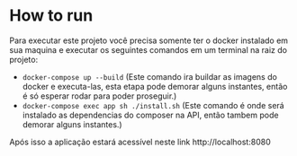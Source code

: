 # How to run
Para executar este projeto você precisa somente ter o docker instalado em sua maquina e executar os seguintes comandos em um terminal na raiz do projeto:

- ``` docker-compose up --build ``` (Este comando ira buildar as imagens do docker e executa-las, esta etapa pode demorar alguns instantes, então é só esperar rodar para poder proseguir.)
- ``` docker-compose exec app sh ./install.sh ``` (Este comando é onde será instalado as dependencias do composer na API, então tambem pode demorar alguns instantes.)

Após isso a aplicação estará acessível neste link http://localhost:8080